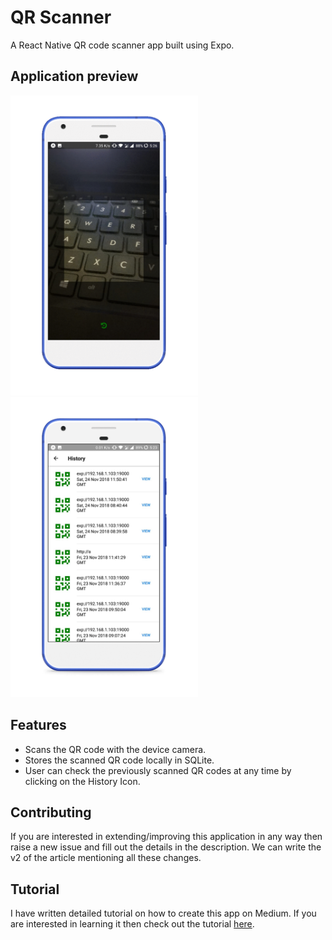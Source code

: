 # QR Scanner

A React Native QR code scanner app built using Expo.

## Application preview

<img alt="App GIF" src="docs/app.gif" width="300" /><img alt="History Screen" src="docs/history.png" width="300" />

## Features

- Scans the QR code with the device camera.
- Stores the scanned QR code locally in SQLite.
- User can check the previously scanned QR codes at any time by clicking on the History Icon.

## Contributing

If you are interested in extending/improving this application in any way then raise a new issue and fill out the details in the description. We can write the v2 of the article mentioning all these changes.

## Tutorial

I have written detailed tutorial on how to create this app on Medium. If you are interested in learning it then check out the tutorial [here]().
